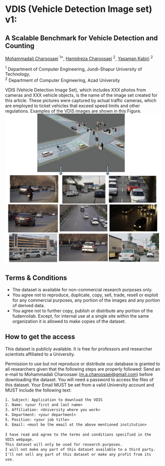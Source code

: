 # VDIS (Vehicle Detection Image set) v1:
## A Scalable Benchmark for Vehicle Detection and Counting

[Mohammadali Charoosaei](mailto:m.a.charoosaei@gmail.com) <sup>1*</sup>, [Hamidreza Charoosaei](mailto:hamidreza.tnt92@gmail.com) <sup>2</sup>, [Yasaman Kabiri](mailto:kabiriyacmn@gmail.com) <sup>2</sup>

<sup>1</sup> Department of Computer Engineering, Jundi-Shapur University of Technology, <br/> <sup>2</sup> Department of Computer Engineering, Azad University


VDIS (Vehicle Detection Image Set), which includes XXX photos from cameras and XXX vehicle objects, is the name of the image set created for this article. These pictures were captured by actual traffic cameras, which are employed to ticket vehicles that exceed speed limits and other regulations. Examples of the VDIS images are shown in this Figure.
![](VDIS.PNG)

## Terms & Conditions

- The dataset is available for non-commercial research purposes only.
- You agree not to reproduce, duplicate, copy, sell, trade, resell or exploit for any commercial purposes, any portion of the images and any portion of derived data.
- You agree not to further copy, publish or distribute any portion of the fudanroilab. Except, for internal use at a single site within the same organization it is allowed to make copies of the dataset.




## How to get the access

This dataset is publicly available. It is free for professors and researcher scientists affiliated to a University.

Permission to use but not reproduce or distribute our database is granted to all researchers given that the following steps are properly followed: Send an e-mail to Mohammadali Charoosaei (m.a.charoosaei@gmail.com) before downloading the dataset. You will need a password to access the files of this dataset. Your Email MUST be set from a valid University account and MUST include the following text:

````
1. Subject: Application to download the VDIS         
2. Name: <your first and last name>
3. Affiliation: <University where you work>
4. Department: <your department>
5. Position: <your job title>
6. Email: <must be the email at the above mentioned institution>

I have read and agree to the terms and conditions specified in the  VDIS webpage. 
This dataset will only be used for research purposes. 
I will not make any part of this dataset available to a third party. 
I'll not sell any part of this dataset or make any profit from its use.
````

